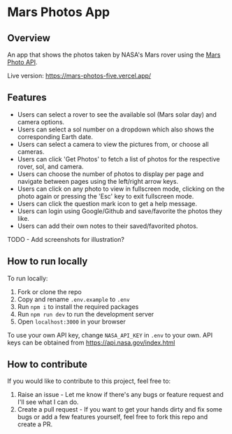 # Mars Photos App

## Overview

An app that shows the photos taken by NASA's Mars rover using the [Mars Photo API](https://github.com/corincerami/mars-photo-api).

Live version: https://mars-photos-five.vercel.app/

## Features

- Users can select a rover to see the available sol (Mars solar day) and camera options.
- Users can select a sol number on a dropdown which also shows the corresponding Earth date.
- Users can select a camera to view the pictures from, or choose all cameras.
- Users can click 'Get Photos' to fetch a list of photos for the respective rover, sol, and camera.
- Users can choose the number of photos to display per page and navigate between pages using the left/right arrow keys.
- Users can click on any photo to view in fullscreen mode, clicking on the photo again or pressing the 'Esc' key to exit fullscreen mode.
- Users can click the question mark icon to get a help message.
- Users can login using Google/Github and save/favorite the photos they like.
- Users can add their own notes to their saved/favorited photos.

TODO - Add screenshots for illustration?

## How to run locally

To run locally:

1. Fork or clone the repo
2. Copy and rename `.env.example` to `.env`
3. Run `npm i` to install the required packages
4. Run `npm run dev` to run the development server
5. Open `localhost:3000` in your browser

To use your own API key, change `NASA_API_KEY` in `.env` to your own. API keys can be obtained from https://api.nasa.gov/index.html

## How to contribute

If you would like to contribute to this project, feel free to:

1. Raise an issue - Let me know if there's any bugs or feature request and I'll see what I can do.
2. Create a pull request - If you want to get your hands dirty and fix some bugs or add a few features yourself, feel free to fork this repo and create a PR.
